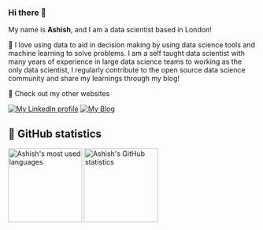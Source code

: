### Hi there 👋

My name is **Ashish**, and I am a data scientist based in London!

💛 I love using data to aid in decision making by using data science tools and machine learning to solve problems. I am a self taught data scientist with many years of experience in large data science teams to working as the only data scientist, I regularly contribute to the open source data science community and share my learnings through my blog!


🔭 Check out my other websites

[![My LinkedIn profile](https://img.shields.io/badge/-AThanki/-0A66C2?style=for-the-badge&logo=LinkedIn&logoColor=FFFFFF)](https://www.linkedin.com/in/athanki/)
[![My Blog](https://img.shields.io/badge/-My%20Blog-grey?style=for-the-badge&logo=Blog&logoColor=grey)](https://ashishthanki.github.io/blog)

## 🧮 GitHub statistics

<p>
    <img height="150" src="https://github-readme-stats.vercel.app/api/top-langs/?username=ashishthanki&layout=compact&custom_title=Most%20used%20languages" alt="Ashish's most used languages">
    <img height="150" src="https://github-readme-stats.vercel.app/api?username=ashishthanki&count_private=true&show_icons=true&hide_title=true" alt="Ashish's GitHub statistics">
</p>

